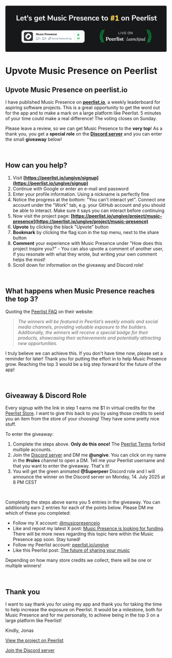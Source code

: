 ![](./banner/en/image.png)

# Upvote Music Presence on Peerlist

## Upvote Music Presence on peerlist.io

I have published Music Presence on
[**peerlist.io**](https://peerlist.io/ungive/project/music-presence),
a weekly leaderboard for aspiring software projects.
This is a great opportunity to get the word out for the app
and to make a mark on a large platform like Peerlist.
5 minutes of your time could make a real difference!
The voting closes on Sunday.

Please leave a review, so we can get Music Presence to the **very top**!
As a thank you,
you get a **special role** on the
[**Discord server**](https://discord.gg/7rc8dWD4ug)
and you can enter the small **giveaway** below!

&nbsp;

## How can you help?

1. Visit **[https://peerlist.io/ungive/signup](https://peerlist.io/ungive/signup)**
2. Continue with Google or enter an e-mail and password
3. Enter your profile information. Using a nickname is perfectly fine
4. Notice the progress at the bottom: "You can't interact yet". Connect one account under the "Work" tab, e.g. your GitHub account and you should be able to interact. Make sure it says you can interact before continuing
5. Now visit the project page: **[https://peerlist.io/ungive/project/music-presence](https://peerlist.io/ungive/project/music-presence)**
6. **Upvote** by clicking the black "Upvote" button
7. **Bookmark** by clicking the flag icon in the top menu, next to the share button
8. **Comment** your experience with Music Presence under "How does this project inspire you?" - You can also upvote a comment of another user, if you resonate with what they wrote, but writing your own comment helps the most!
9. Scroll down for information on the giveaway and Discord role!

&nbsp;

## What happens when Music Presence reaches the top 3?

Quoting the [Peerlist FAQ](https://help.peerlist.io/individual/launchpad/frequently-asked-questions-about-spotlight-by-peerlist) on their website:

> *The winners will be featured in Peerlist’s weekly emails and social media channels, providing valuable exposure to the builders. Additionally, the winners will receive a special badge for their products, showcasing their achievements and potentially attracting new opportunities.*

I truly believe we can achieve this. If you don't have time now, please set a reminder for later! Thank you for putting the effort in to help Music Presence grow. Reaching the top 3 would be a big step forward for the future of the app!

&nbsp;

## Giveaway & Discord Role

Every signup with the link in step 1 earns me $1 in virtual credits
for the [Peerlist Store](https://store.peerlist.io).
I want to give this back to you by using those credits
to send you an item from the store of your choosing!
They have some pretty nice stuff.

To enter the giveaway:
1. Complete the steps above. **Only do this once!**
   The [Peerlist Terms](https://help.peerlist.io/individual/referrral-program-terms-and-conditions) forbid multiple accounts.
2. Join the [Discord server](https://discord.gg/7rc8dWD4ug)
   and DM me **@ungive**. You can click on my name in the **#rules** channel to open a DM.
   Tell me your Peerlist username and that you want to enter the giveaway.
   That's it!
3. You will get the green animated **@Superpeer** Discord role and
   I will announce the winner on the Discord server on Monday, 14. July 2025 at 8 PM CEST

&nbsp;

Completing the steps above earns you 5 entries in the giveaway.
You can additionally earn 2 entries for each of the points below.
Please DM me which of these you completed:

- Follow my X account: [@musicpresenceio](https://x.com/musicpresenceio)
- Like and repost my latest X post: [Music Presence is looking for funding](https://x.com/musicpresenceio/status/1942662953393873094). There will be more news regarding this topic here within the Music Presence app soon. Stay tuned!
- Follow my Peerlist account: [peerlist.io/ungive](https://peerlist.io/ungive)
- Like this Peerlist post: [The future of sharing your music](https://peerlist.io/scroll/post/ACTH6AJDK9PKABAAN1R7K6EKKMLNOK)

Depending on how many store credits we collect,
there will be one or multiple winners!

&nbsp;

## Thank you

I want to say thank you for using my app
and thank you for taking the time to help increase the exposure on Peerlist.
It would be a milestone, both for Music Presence and for me personally,
to achieve being in the top 3 on a large platform like Peerlist!

Kindly, Jonas

<!-- button -->
[View the project on Peerlist](https://peerlist.io/ungive/project/music-presence)

<!-- button aside -->
[Join the Discord server](https://discord.gg/7rc8dWD4ug)
